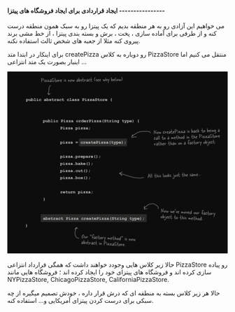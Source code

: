 #### ایجاد قراردادی برای ایجاد فروشگاه های پیتزا ----------------

می خواهیم این آزادی رو به هر منطقه بدیم که یک پیتزا رو به سبک همون منطقه درست کنه و از طرفی برای آماده سازی ، پخت ، برش و بسته بندی پیتزا ، از خط مشی برند پیروی کنه مثلا از جعبه های شخص ثالث استفاده نکنه.

برای اینکار در ابتدا متد createPizza رو دوباره به کلاس PizzaStore منتقل می کنیم اما اینبار بصورت یک متد انتزاعی ...

![](./Images/Pasted%20image%2020240629094620.png)

حالا زیر کلاس هایی وجودد خواهند داشت که همگی قرارداد انتزاعی PizzaStore رو پیاده سازی کرده اند و فروشگاه های پیتزای خود را ایجاد کرده اند ؛ فروشگاه هایی مانند NYPizzaStore, ChicagoPizzaStore, CaliforniaPizzaStore.

حالا هر زیر کلاس بسته به منطقه ای که درش قرار داره ، خودش تصمیم میگیره از چه سبکی برای درست کردن پیتزای آمریکایی و... استفاده کنه.

